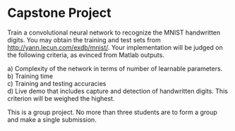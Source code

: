 # Capstone Project

Train a convolutional neural network to recognize the MNIST handwritten digits. You may obtain the training and test sets from http://yann.lecun.com/exdb/mnist/. Your implementation will be judged on the following criteria, as evinced from Matlab outputs.  

a) Complexity of the network in terms of number of learnable parameters.  
b) Training time  
c) Training and testing accuracies  
d) Live demo that includes capture and detection of handwritten digits. This criterion will be weighed the highest.  

This is a group project. No more than three students are to form a group and make a single submission.
